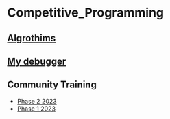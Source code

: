 # Competitive_Programming
## [Algrothims](Algrothims)
## [My debugger](debugger)
## Community Training
- [Phase 2 2023](https://github.com/Abdelrhmansersawy/Competitive_Programming/tree/main/MenofiaCPC/Phase2%20Training)
- [Phase 1 2023](https://github.com/Abdelrhmansersawy/Competitive_Programming/blob/main/MenofiaCPC/Phase%201%20Training%20%202023/)
